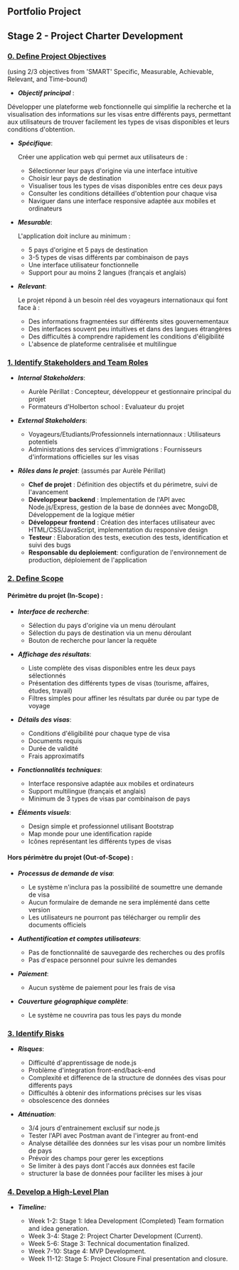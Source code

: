 ## Portfolio Project
## Stage 2 - Project Charter Development

### <ins>0. Define Project Objectives</ins> 
(using 2/3 objectives from 'SMART' Specific, Measurable, Achievable, Relevant, and Time-bound)

- ***Objectif principal*** :

Développer une plateforme web fonctionnelle qui simplifie la recherche et la visualisation des informations sur les visas entre différents pays, permettant aux utilisateurs de trouver facilement les types de visas disponibles et leurs conditions d'obtention.

- ***Spécifique***:

    Créer une application web qui permet aux utilisateurs de :

    * Sélectionner leur pays d'origine via une interface intuitive
    * Choisir leur pays de destination
    * Visualiser tous les types de visas disponibles entre ces deux pays
    * Consulter les conditions détaillées d'obtention pour chaque visa
    * Naviguer dans une interface responsive adaptée aux mobiles et ordinateurs

- ***Mesurable***:

    L'application doit inclure au minimum :

    * 5 pays d'origine et 5 pays de destination
    * 3-5 types de visas différents par combinaison de pays
    * Une interface utilisateur fonctionnelle
    * Support pour au moins 2 langues (français et anglais)

- ***Relevant***:

    Le projet répond à un besoin réel des voyageurs internationaux qui font face à :

    * Des informations fragmentées sur différents sites gouvernementaux
    * Des interfaces souvent peu intuitives et dans des langues étrangères
    * Des difficultés à comprendre rapidement les conditions d'éligibilité
    * L'absence de plateforme centralisée et multilingue

### <ins>1. Identify Stakeholders and Team Roles</ins>

- ***Internal Stakeholders***:

    - Aurèle Périllat : Concepteur, développeur et gestionnaire principal du projet
    - Formateurs d'Holberton school : Evaluateur du projet

- ***External Stakeholders***:

    - Voyageurs/Etudiants/Professionnels internationnaux : Utilisateurs potentiels
    - Administrations des services d'immigrations : Fournisseurs d'informations officielles sur les visas

- ***Rôles dans le projet***: (assumés par Aurèle Périllat)

    - **Chef de projet** : Définition des objectifs et du périmetre, suivi de l'avancement
    - **Développeur backend** : Implementation de l'API avec Node.js/Express, gestion de la base de données avec MongoDB, Développement de la logique métier
    - **Développeur frontend** : Création des interfaces utilisateur avec HTML/CSS/JavaScript, implementation du responsive design
    - **Testeur** : Elaboration des tests, execution des tests, identification et suivi des bugs
    - **Responsable du deploiement**: configuration de l'environnement de production, déploiement de l'application


### <ins>2. Define Scope</ins>

#### Périmètre du projet (In-Scope) :

- ***Interface de recherche***:

    - Sélection du pays d'origine via un menu déroulant
    - Sélection du pays de destination via un menu déroulant
    - Bouton de recherche pour lancer la requête


- ***Affichage des résultats***:

    - Liste complète des visas disponibles entre les deux pays sélectionnés
    - Présentation des différents types de visas (tourisme, affaires, études, travail)
    - Filtres simples pour affiner les résultats par durée ou par type de voyage


- ***Détails des visas***:

    - Conditions d'éligibilité pour chaque type de visa
    - Documents requis
    - Durée de validité
    - Frais approximatifs


- ***Fonctionnalités techniques***:

    - Interface responsive adaptée aux mobiles et ordinateurs
    - Support multilingue (français et anglais)
    - Minimum de 3 types de visas par combinaison de pays


- ***Éléments visuels***:

    - Design simple et professionnel utilisant Bootstrap
    - Map monde pour une identification rapide
    - Icônes représentant les différents types de visas

#### Hors périmètre du projet (Out-of-Scope) :

- ***Processus de demande de visa***:

    - Le système n'inclura pas la possibilité de soumettre une demande de visa
    - Aucun formulaire de demande ne sera implémenté dans cette version
    - Les utilisateurs ne pourront pas télécharger ou remplir des documents officiels


- ***Authentification et comptes utilisateurs***:

    - Pas de fonctionnalité de sauvegarde des recherches ou des profils
    - Pas d'espace personnel pour suivre les demandes


- ***Paiement***:

    - Aucun système de paiement pour les frais de visa


- ***Couverture géographique complète***:

    - Le système ne couvrira pas tous les pays du monde


### <ins>3. Identify Risks</ins>

- ***Risques***:

    - Difficulté d'apprentissage de node.js
    - Problème d'integration front-end/back-end
    - Complexité et difference de la structure de données des visas pour differents pays
    - Difficultés à obtenir des informations précises sur les visas
    - obsolescence des données

- ***Atténuation***:

    - 3/4 jours d'entrainement exclusif sur node.js
    - Tester l'API avec Postman avant de l'integrer au front-end
    - Analyse détaillée des données sur les visas pour un nombre limités de pays
    - Prévoir des champs pour gerer les exceptions
    - Se limiter à des pays dont l'accés aux données est facile
    - structurer la base de données pour faciliter les mises à jour

### <ins>4. Develop a High-Level Plan</ins>

- ***Timeline:***

    - Week 1-2: Stage 1: Idea Development (Completed) Team formation and idea generation.
    - Week 3-4: Stage 2: Project Charter Development (Current).
    - Week 5-6: Stage 3: Technical documentation finalized.
    - Week 7-10: Stage 4: MVP Development.
    - Week 11-12: Stage 5: Project Closure Final presentation and closure.